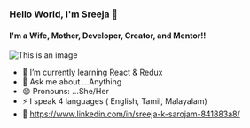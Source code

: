 ### Hello World, I'm Sreeja 👋

#### I'm a Wife, Mother, Developer, Creator, and Mentor!!

<!--
**sreejaks23/sreejaks23** is a ✨ _special_ ✨ repository because its `README.md` (this file) appears on your GitHub profile.

Here are some ideas to get you started:

- 🔭 I’m currently working on ...
- - 👯 I’m looking to collaborate on ...
- 🤔 I’m looking for help with ...
- 📫 How to reach me: ...
-->
![This is an image](https://raw.githubusercontent.com/arsentieva/arsentieva/main/code.gif)

- 🌱 I’m currently learning React & Redux
- 💬 Ask me about ...Anything
- 😄 Pronouns: ...She/Her
- ⚡ I speak 4 languages ( English, Tamil, Malayalam)
- 📝 https://www.linkedin.com/in/sreeja-k-sarojam-841883a8/
